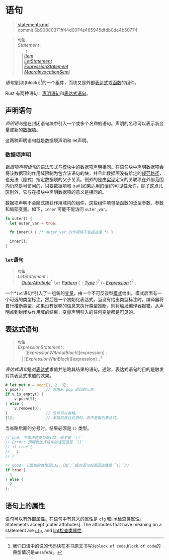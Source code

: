 # 语句

>[statements.md](https://github.com/rust-lang/reference/blob/master/src/statements.md)\
>commit 6b90080371ff44d0074a465945dfdb0de4b50774

> **<sup>句法</sup>**\
> _Statement_ :\
> &nbsp;&nbsp; &nbsp;&nbsp; `;`\
> &nbsp;&nbsp; | [_Item_]\
> &nbsp;&nbsp; | [_LetStatement_]\
> &nbsp;&nbsp; | [_ExpressionStatement_]\
> &nbsp;&nbsp; | [_MacroInvocationSemi_]

*语句*是[块(block)][^译者注]的一个组件，而块又是外部[表达式]或[函数]的组件。

Rust 有两种语句：[声明语句](#声明语句)和[表达式语句](#表达式语句)。

## 声明语句

*声明语句*是在封闭语句块中引入一个或多个*名称*的语句。声明的名称可以表示新变量或新的[数据项]。

这两种声明语句就是数据项声明和 let声明。

### 数据项声明

*数据项声明语句*的语法形式与[模块]中的[数据项声明][数据项]相同。在语句块中声明数据项会将该数据项的作用域限制为包含该语句的块，并且此数据项没有给定的[规范路径]，也无法（隐式）指定数据项的父子关系。例外的是由[实现]定义的关联项在外部范围内仍然是可访问的，只要数据项和 trait(如果适用的话)的可见性允许。除了这点儿区别外，它与在模块中声明数据项的意义是相同的。

数据项声明不会隐式捕获作用域内的组件，这些组件项包括函数的泛型参数、参数和局部变量。如下，`inner` 可能不能访问 `outer_var`。
<!-- There is no implicit capture of the containing function's generic parameters, parameters, and local variables. For example, `inner` may not access `outer_var`.TobeModify,这里为明确语义补充进来的“组件”可能不合适，回头可能会修改 -->

```rust
fn outer() {
  let outer_var = true;

  fn inner() { /* outer_var 的作用域不包括这里 */ }

  inner();
}
```

### `let`语句

> **<sup>句法</sup>**\
> _LetStatement_ :\
> &nbsp;&nbsp; [_OuterAttribute_]<sup>\*</sup> `let` [_Pattern_]
>     ( `:` [_Type_] )<sup>?</sup> (`=` [_Expression_] )<sup>?</sup> `;`

一个*`let`语句*引入了一组新的[变量]，由一个不可反驳型[模式]给出。模式后面有一个可选的类型标注，然后是一个初始化表达式。当没有给出类型标注时，编译器将自行推断类型，如果没有足够的信息来执行类型推断，则将触发编译器报错。从声明点到封闭块作用域的结束，变量声明引入的任何变量都是可见的。

## 表达式语句

> **<sup>句法</sup>**\
> _ExpressionStatement_ :\
> &nbsp;&nbsp; &nbsp;&nbsp; [_ExpressionWithoutBlock_][expression] `;`\
> &nbsp;&nbsp; | [_ExpressionWithBlock_][expression] `;`<sup>?</sup>

*表达式语句*是对[表达式]求值并忽略其结果的语句。通常，表达式语句的目的是触发对其表达式求值的效果。

```rust
# let mut v = vec![1, 2, 3];
v.pop();          // 忽略从 pop 返回的元素
if v.is_empty() {
    v.push(5);
} else {
    v.remove(0);
}                 // 分号可以省略。
[1];              // 单独的表达式语句，而不是索引表达式。
```

当省略后面的分号时，结果必须是 `()` 类型。

```rust
// bad: 下面块的类型是i32，而不是 `()` 
// Error: 预期表达式语句的返回值是 `()` 
// if true {
//   1
// }

// good: 下面块的类型是i32，（加`;`后的语句的返回值就是 `()`了）
if true {
  1
} else {
  2
};
```

## 语句上的属性

语句可以有[外部属性]。在语句中有意义的属性是 [`cfg`] 和[lint检查类属性]。
Statements accept [outer attributes]. The attributes that have meaning on a statement are [`cfg`], and [lint检查类属性].

[^译者注]:我们口语中的说的代码块在本书原文书写为`block of code`,`block of code`的典型情况是`unsafe`块。

[块(block)]: expressions/block-expr.md
[表达式]: expressions.md
[函数]: items/functions.md
[数据项]: items.md
[模块]: items/modules.md
[规范路径]: paths.md#规范路径
[实现]: items/implementations.md
[变量]: variables.md
[外部属性]: attributes.md
[`cfg`]: conditional-compilation.md
[lint检查类属性]: attributes/diagnostics.md#lint检查类属性
[模式]: patterns.md
[_ExpressionStatement_]: #表达式语句
[_Expression_]: expressions.md
[_Item_]: items.md
[_LetStatement_]: #let-statements
[_MacroInvocationSemi_]: macros.md#宏调用
[_OuterAttribute_]: attributes.md
[_Pattern_]: patterns.md
[_Type_]: types.md
